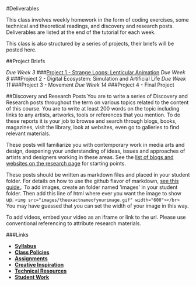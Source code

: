 #Deliverables

This class involves weekly homework in the form of coding exercises, some technical and theoretical readings, and discovery and research posts. Deliverables are listed at the end of the tutorial for each week.

This class is also structured by a series of projects, their briefs will be posted here.

##Project Briefs

*Due Week 3*
###[Project 1 - Strange Loops: Lenticular Animation](https://github.com/tegacodes/Drawing-Seeing-Moving-with-Code/blob/master/docs/project1.md)
*Due Week 8*
###Project 2 - Digital Ecosystem: Simulation and Artificial Life
*Due Week 11*
###Project 3 - Movement
*Due Week 14*
###Project 4 - Final Project

##Discovery and Research Posts
You are to write a series of Discovery and Research posts throughout the term on various topics related to the content of this course. You are to write at least 200 words on the topic including links to any artists, artworks, tools or references that you mention. To do these reports it is your job to browse and search through blogs, books, magazines, visit the library, look at websites, even go to galleries to find relevant materials.

These posts will familiarize you with contemporary work in media arts and design, deepening your understanding of ideas, issues and approaches of artists and designers working in these areas. See the [list of blogs and websites on the research page](https://github.com/tegacodes/Drawing-Seeing-Moving-with-Code/blob/master/docs/research.md) for starting points.

These posts should be written as markdown files and placed in your student folder. For details on how to use the github flavor of markdown, [see this guide.](https://help.github.com/articles/markdown-basics/). To add images, create an folder named 'images' in your student folder. Then add this line of html where ever you want the image to show up. ```<img src="images/theexactnameofyourimage.gif" width="600"></br>``` You may have guessed that you can set the width of your image in this way.

To add videos, embed your video as an iframe or link to the url. Please use conventional referencing to attribute research materials.



###Links
* **[Syllabus](https://github.com/tegacodes/Drawing-Seeing-Moving-with-Code/blob/master/README.md)**
* **[Class Policies](https://github.com/tegacodes/Drawing-Seeing-Moving-with-Code/blob/master/docs/policies.md)**  
* **[Assignments](https://github.com/tegacodes/Drawing-Seeing-Moving-with-Code/blob/master/docs/deliverables.md)**  
* **[Creative Inspiration](https://github.com/tegacodes/Drawing-Seeing-Moving-with-Code/blob/master/docs/research.md)**  
* **[Technical Resources](https://github.com/tegacodes/Drawing-Seeing-Moving-with-Code/blob/master/docs/resources.md)**
* **[Student Work](http://tegacodes.github.io/Drawing-Seeing-Moving-with-Code/)**
